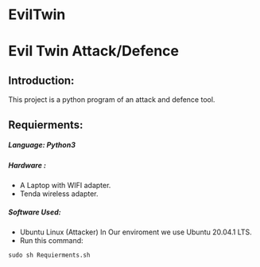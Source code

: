 # EvilTwin
# Evil Twin Attack/Defence
## Introduction:
This project is a python program of an attack and defence tool.




## Requierments:
##### Language: Python3
##### Hardware :
* A Laptop with WIFI adapter.
* Tenda wireless adapter.
##### Software Used:
* Ubuntu Linux (Attacker) In Our enviroment we use Ubuntu 20.04.1 LTS.
* Run this command:

```sudo sh Requierments.sh```



